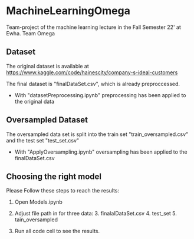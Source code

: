 # MachineLearningOmega
Team-project of the machine learning lecture in the Fall Semester 22' at Ewha. Team Omega 

## Dataset
The original dataset is available at https://www.kaggle.com/code/hainescity/company-s-ideal-customers


The final dataset is "finalDataSet.csv", which is already preproccessed.
- With "datasetPreprocessing.ipynb" preprocessing has been applied to the original data

## Oversampled Dataset
The oversampled data set is split into the train set "train_oversampled.csv" and the test set "test_set.csv"
- With "ApplyOversampling.ipynb" oversampling has been applied to the finalDataSet.csv

## Choosing the right model
Please Follow these steps to reach the results:

1. Open Models.ipynb

2. Adjust file path in for three data:
   3. finalalDataSet.csv 
   4. test_set 
   5. tain_oversampled

3. Run all code cell to see the results. 
